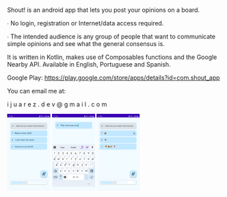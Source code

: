 Shout! is an android app that lets you post your opinions on a board.

∙ No login, registration or Internet/data access required.

∙ The intended audience is any group of people that want to communicate simple opinions and see what the general consensus is.

It is written in Kotlin, makes use of Composables functions and the Google Nearby API.
Available in English, Portuguese and Spanish.

Google Play: https://play.google.com/store/apps/details?id=com.shout_app

You can email me at:

i j u a r e z . d e v @ g m a i l . c o m


<img src="https://github.com/ijuarezz/Shout/blob/master/Google%20Play%20Assets/1%20basic.png" alt="basic" style="width:20%; height:auto;"> <img src="https://github.com/ijuarezz/Shout/blob/master/Google%20Play%20Assets/2%20input.png" alt="input" style="width:20%; height:auto;"> <img src="https://github.com/ijuarezz/Shout/blob/master/Google%20Play%20Assets/3%20pizza.png" alt="pizza" style="width:20%; height:auto;">
